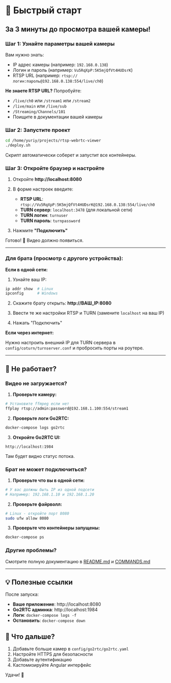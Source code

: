 # 🚀 Быстрый старт

## За 3 минуты до просмотра вашей камеры!

### Шаг 1: Узнайте параметры вашей камеры

Вам нужно знать:
- IP адрес камеры (например: `192.168.0.138`)
- Логин и пароль (например: `Vu5RqXpP:5K5mjQfVt4HUDsrK`)
- RTSP URL (например: `rtsp://логин:пароль@192.168.0.138:554/live/ch0`)

**Не знаете RTSP URL?** Попробуйте:
- `/live/ch0` или `/stream1` или `/stream2`
- `/live/main` или `/live/sub`
- `/Streaming/Channels/101`
- Поищите в документации вашей камеры

### Шаг 2: Запустите проект

```bash
cd /home/yuriy/projects/rtsp-webrtc-viewer
./deploy.sh
```

Скрипт автоматически соберет и запустит все контейнеры.

### Шаг 3: Откройте браузер и настройте

1. Откройте **http://localhost:8080**

2. В форме настроек введите:
   - **RTSP URL**: `rtsp://Vu5RqXpP:5K5mjQfVt4HUDsrK@192.168.0.138:554/live/ch0`
   - **TURN сервер**: `localhost:3478` (для локальной сети)
   - **TURN логин**: `turnuser`
   - **TURN пароль**: `turnpassword`

3. Нажмите **"Подключить"**

Готово! 🎉 Видео должно появиться.

---

### Для брата (просмотр с другого устройства):

**Если в одной сети:**

1. Узнайте ваш IP:
```bash
ip addr show  # Linux
ipconfig      # Windows
```

2. Скажите брату открыть: **http://ВАШ_IP:8080**

3. Ввести те же настройки RTSP и TURN (замените `localhost` на ваш IP)

4. Нажать "Подключить"

**Если через интернет:**

Нужно настроить внешний IP для TURN сервера в `config/coturn/turnserver.conf` и пробросить порты на роутере.

---

## 🐛 Не работает?

### Видео не загружается?

1. **Проверьте камеру:**
```bash
# Установите ffmpeg если нет
ffplay rtsp://admin:password@192.168.1.100:554/stream1
```

2. **Проверьте логи Go2RTC:**
```bash
docker-compose logs go2rtc
```

3. **Откройте Go2RTC UI:**
```
http://localhost:1984
```
Там будет видно статус потока.

### Брат не может подключиться?

1. **Проверьте что вы в одной сети:**
```bash
# У вас должны быть IP из одной подсети
# Например: 192.168.1.10 и 192.168.1.20
```

2. **Проверьте файрволл:**
```bash
# Linux - откройте порт 8080
sudo ufw allow 8080
```

3. **Проверьте что контейнеры запущены:**
```bash
docker-compose ps
```

### Другие проблемы?

Смотрите полную документацию в [README.md](README.md) и [COMMANDS.md](COMMANDS.md)

---

## 💡 Полезные ссылки

После запуска:
- **Ваше приложение**: http://localhost:8080
- **Go2RTC админка**: http://localhost:1984
- **Логи**: `docker-compose logs -f`
- **Остановить**: `docker-compose down`

## 🎯 Что дальше?

1. Добавьте больше камер в `config/go2rtc/go2rtc.yaml`
2. Настройте HTTPS для безопасности
3. Добавьте аутентификацию
4. Кастомизируйте Angular интерфейс

Удачи! 🚀
